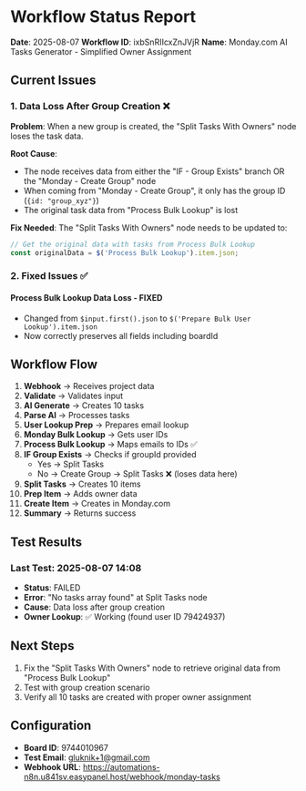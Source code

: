 # Workflow Status Report
**Date**: 2025-08-07
**Workflow ID**: ixbSnRIIcxZnJVjR
**Name**: Monday.com AI Tasks Generator - Simplified Owner Assignment

## Current Issues

### 1. Data Loss After Group Creation ❌
**Problem**: When a new group is created, the "Split Tasks With Owners" node loses the task data.

**Root Cause**: 
- The node receives data from either the "IF - Group Exists" branch OR the "Monday - Create Group" node
- When coming from "Monday - Create Group", it only has the group ID (`{id: "group_xyz"}`)
- The original task data from "Process Bulk Lookup" is lost

**Fix Needed**: 
The "Split Tasks With Owners" node needs to be updated to:
```javascript
// Get the original data with tasks from Process Bulk Lookup
const originalData = $('Process Bulk Lookup').item.json;
```

### 2. Fixed Issues ✅

#### Process Bulk Lookup Data Loss - FIXED
- Changed from `$input.first().json` to `$('Prepare Bulk User Lookup').item.json`
- Now correctly preserves all fields including boardId

## Workflow Flow

1. **Webhook** → Receives project data
2. **Validate** → Validates input
3. **AI Generate** → Creates 10 tasks
4. **Parse AI** → Processes tasks
5. **User Lookup Prep** → Prepares email lookup
6. **Monday Bulk Lookup** → Gets user IDs
7. **Process Bulk Lookup** → Maps emails to IDs ✅
8. **IF Group Exists** → Checks if groupId provided
   - Yes → Split Tasks
   - No → Create Group → Split Tasks ❌ (loses data here)
9. **Split Tasks** → Creates 10 items
10. **Prep Item** → Adds owner data
11. **Create Item** → Creates in Monday.com
12. **Summary** → Returns success

## Test Results

### Last Test: 2025-08-07 14:08
- **Status**: FAILED
- **Error**: "No tasks array found" at Split Tasks node
- **Cause**: Data loss after group creation
- **Owner Lookup**: ✅ Working (found user ID 79424937)

## Next Steps

1. Fix the "Split Tasks With Owners" node to retrieve original data from "Process Bulk Lookup"
2. Test with group creation scenario
3. Verify all 10 tasks are created with proper owner assignment

## Configuration

- **Board ID**: 9744010967
- **Test Email**: gluknik+1@gmail.com
- **Webhook URL**: https://automations-n8n.u841sv.easypanel.host/webhook/monday-tasks